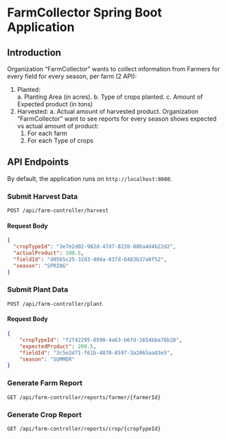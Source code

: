 # FarmCollector Spring Boot Application

## Introduction
Organization “FarmCollector”  wants to collect information from Farmers for every field for every season, per farm (2 API):
1. Planted:   	
   a. Planting Area (in acres).
   b. Type of crops planted.
   c. Amount of Expected product (in tons)
2. Harvested:
   a. Actual amount of harvested product.
   Organization “FarmCollector”  want to see reports for every season shows expected vs actual amount of product:
    1. For each farm
    2. For each Type of crops


## API Endpoints
By default, the application runs on `http://localhost:8080`.

### Submit Harvest Data

```http
POST /api/farm-controller/harvest
```
#### Request Body

```json
{
  "cropTypeId": "3e7e2d02-982d-47d7-8220-886a4d4b22d2",
  "actualProduct": 100.5,  
  "fieldId": "d05b5c25-32d3-404a-837d-6483b37a8f52",
  "season": "SPRING"
}
```

### Submit Plant Data

```http
POST /api/farm-controller/plant
```

#### Request Body

```json
{
    "cropTypeId": "f2f42295-8590-4a63-b6fd-1654bba76b28",
    "expectedProduct": 200.5,
    "fieldId": "3c5e2d71-f61b-4870-8597-3a2065aa83e5",
    "season": "SUMMER"
}
```

### Generate Farm Report
```http
GET /api/farm-controller/reports/farmer/{farmerId}
```

### Generate Crop Report
```http
GET /api/farm-controller/reports/crop/{cropTypeId}
```
